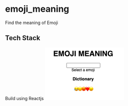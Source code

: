 # emoji_meaning
Find the meaning of Emoji

## Tech Stack
Build using Reactjs
![Emoji](https://github.com/yashgupta18/emoji_meaning/blob/main/emoji.png)
